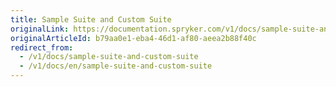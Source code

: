 ```yaml
---
title: Sample Suite and Custom Suite
originalLink: https://documentation.spryker.com/v1/docs/sample-suite-and-custom-suite
originalArticleId: b79aa0e1-eba4-46d1-af80-aeea2b88f40c
redirect_from:
  - /v1/docs/sample-suite-and-custom-suite
  - /v1/docs/en/sample-suite-and-custom-suite
---
```



